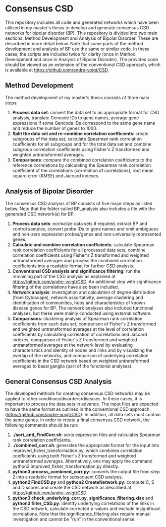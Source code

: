 # Consensus CSD

This repository includes all code and generated networks which have been utilized in my master's thesis to develop and generate consensus CSD networks for bipolar disorder (BP). This repository is divided into two main sections: Method Development and Analysis of Bipolar Disorder. These are described in more detail below. Note that some parts of the method development and analysis of BP use the same or similar code. In these cases, the scripts are included twice for clarity (once in Method Development and once in Analysis of Bipolar Disorder).
The provided code should be viewed as an extension of the conventional CSD approach, which is available at https://github.com/andre-voigt/CSD.

## Method Development
The method development of my master's thesis consists of three main steps:
1. **Process data set**: convert the data set to an appropriate format for CSD analysis, translate Gencode IDs to gene names, average gene expressions if some Gencode IDs correspond to the same gene name and reduce the number of genes to 1000.
2. **Split the data set and re-combine correlation coefficients**: create subgroups of the data set, calculate Spearman rank correlation coefficients for all subgroups and for the total data set and combine subgroup correlation coefficients using Fisher's Z transformed and weighted untransformed averages.
3. **Comparisons**: compare the combined correlation coefficients to the reference correlations by calculating the Spearman rank correlation coefficient of the correlations (correlation of correlations), root mean square error (RMSE) and Jaccard indexes.

## Analysis of Bipolar Disorder
The consensus CSD analysis of BP consists of five major steps as listed below. Note that the folder called BP_analysis also includes a file with the generated CSD network(s) for BP.
1. **Process data sets**: normalize data sets if required, extract BP and control samples, convert probe IDs to gene names and omit ambiguous and non-zero expression probes/genes and non-universally represented genes.
2. **Calculate and combine correlation coefficients**: calculate Spearman rank correlation coefficients for all processed data sets, combine correlation coefficients using Fisher's Z transformed and weighted untransformed averages and process the combined correlation coefficients into a readable format for further CSD analysis.
3. **Conventional CSD analysis and significance filtering**: run the remaining part of the CSD analysis as explained at https://github.com/andre-voigt/CSD. An additional step with significance filtering of the correlations have also been included. 
4. **Network analysis**: investigation and calculation of degree distribution (from Cytoscape), network assortativity, average clustering and identification of communities, hubs and characteristics of known disease genes for BP. The network analyses also included functional analyses, but these were mainly conducted using external software.
5. **Comparisons**: clustering analysis of Spearman rank correlation coefficients from each data set, comparison of Fisher's Z transformed and weighted untransformed averages at the level of correlation coefficients by calculating correlation of correlations and Jaccard indexes, comparison of Fisher's Z transformed and weighted untransformed averages at the network level by evaluating characteristics and identity of nodes and links and by visualizing the overlap of the networks, and comparison of underlying correlation coefficients in the CSD network based on weighted untransformed averages to basal ganglia (part of the functional analyses).

## General Consensus CSD Analysis
The developed methods for creating consensus CSD networks may be applied to other conditions/disorders/diseases. In these cases, it is important to process the data sets in advance. The input files are expected to have the same format as outlined in the conventional CSD approach (https://github.com/andre-voigt/CSD). In addition, all data sets must contain the same genes. In order to create a final consensus CSD network, the following commands should be run:
1. **./sort_and_FindCorr.sh**: sorts expression files and calculates Spearman rank correlation coefficients.
2. **./combined_corr.sh**: generates the appropriate format for the input into improved_fisher_transformation.py, which combines correlation coefficients using both Fisher's Z transformed and weighted untransformed averages. Alternatively, one may apply the command python3 improved_fisher_transformation.py directly.
3. **python3 process_combined_corr.py**: converts the output file from step 2 into a readable format for subsequent CSD analysis.
4. **python2 FindCSD.py** and **python2 CreateNetwork.py**: compute C, S and D scores and create the CSD network as described at https://github.com/andre-voigt/CSD.
5. **python3 check_underlying_corr.py**, **significance_filtering.xlsx** and **python3 filter_CSD.py**: identify underlying correlations of the links in the CSD network, calculate corrected p-values and exclude insignificant correlations. Note that the significance_filtering.xlsx require manual investigation and cannot be "run" in the conventional sense. 


